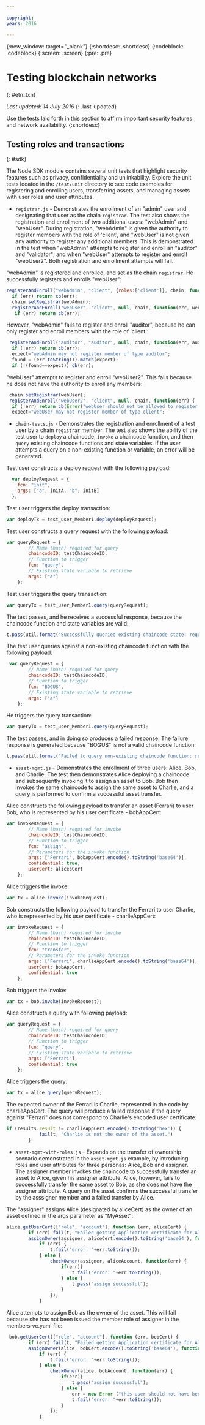 ```yaml
---
 
copyright:
years: 2016
 
---
```

 
{:new_window: target="_blank"}
{:shortdesc: .shortdesc}
{:codeblock: .codeblock}
{:screen: .screen}
{:pre: .pre}
 
 
# Testing blockchain networks
{: #etn_txn}
 
*Last updated: 14 July 2016*
{: .last-updated}

Use the tests laid forth in this section to affirm important security features and network availability.
{:shortdesc}

## Testing roles and transactions
{: #sdk}

The Node SDK module contains several unit tests that highlight security features such as privacy, confidentiality and unlinkability. Explore the unit tests located in the `/test/unit` directory to see code examples for registering and enrolling users, transferring assets, and managing assets with user roles and user attributes.  

* `registrar.js` - Demonstrates the enrollment of an "admin" user and designating that user as the chain `registrar`.  The test also shows the registration and enrollment of two additional users: "webAdmin" and "webUser".  During registration, "webAdmin" is given the authority to register members with the role of 'client', and "webUser" is not given any authority to register any additional members.  This is demonstrated in the test when "webAdmin" attempts to register and enroll an "auditor" and "validator"; and when "webUser" attempts to register and enroll "webUser2".  Both registration and enrollment attempts will fail.

"webAdmin" is registered and enrolled, and set as the chain `registrar`.  He successfully registers and enrolls "webUser":
```js
registerAndEnroll("webAdmin", "client", {roles:['client']}, chain, function(err,webAdmin) {
  if (err) return cb(err);
  chain.setRegistrar(webAdmin);
  registerAndEnroll("webUser", "client", null, chain, function(err, webUser) {
   if (err) return cb(err);
```
 However, "webAdmin" fails to register and enroll "auditor", because he can only register and enroll members with the role of 'client':
```js
 registerAndEnroll("auditor", "auditor", null, chain, function(err, auditor) {
  if (!err) return cb(err);
  expect="webAdmin may not register member of type auditor";
  found = (err.toString()).match(expect);
  if (!(found==expect)) cb(err);
```
 "webUser" attempts to register and enroll "webUser2".  This fails because he does not have the authority to enroll any members:
```js
 chain.setRegistrar(webUser);
 registerAndEnroll("webUser2", "client", null, chain, function(err) {
  if (!err) return cb(Error("webUser should not be allowed to register a client"));
  expect="webUser may not register member of type client";
```
* `chain-tests.js` - Demonstrates the registration and enrollment of a test user by a chain `registrar` member.  The test also shows the ability of the test user to `deploy` a chaincode, `invoke` a chaincode function, and then `query` existing chaincode functions and state variables.  If the user attempts a query on a non-existing function or variable, an error will be generated.  

Test user constructs a deploy request with the following payload:
```js
  var deployRequest = {
    fcn: "init",
    args: ["a", initA, "b", initB]
  };
```
Test user triggers the deploy transaction:
```js
var deployTx = test_user_Member1.deploy(deployRequest);
```
Test user constructs a query request with the following payload:
```js
var queryRequest = {
        // Name (hash) required for query
        chaincodeID: testChaincodeID,
        // Function to trigger
        fcn: "query",
        // Existing state variable to retrieve
        args: ["a"]
    };
```
Test user triggers the query transaction:
```js
var queryTx = test_user_Member1.query(queryRequest);
```
The test passes, and he receives a successful response, because the chaincode function and state variables are valid:
```js
t.pass(util.format("Successfully queried existing chaincode state: request=%j, response=%j, value=%s", queryRequest, results, results.result.toString()));
```
The test user queries against a non-existing chaincode function with the following payload:
```js
 var queryRequest = {
        // Name (hash) required for query
        chaincodeID: testChaincodeID,
        // Function to trigger
        fcn: "BOGUS",
        // Existing state variable to retrieve
        args: ["a"]
    };
```
He triggers the query transaction:
```js
var queryTx = test_user_Member1.query(queryRequest);
```
The test passes, and in doing so produces a failed response.  The failure response is generated because "BOGUS" is not a valid chaincode function:
```js
t.pass(util.format("Failed to query non-existing chaincode function: request=%j, error=%j",queryRequest,err));
```
* `asset-mgmt.js` - Demonstrates the enrollment of three users: Alice, Bob, and Charlie.   The test then demonstrates Alice deploying a chaincode and subsequently invoking it to assign an asset to Bob.  Bob then invokes the same chaincode to assign the same asset to Charlie, and a query is performed to confirm a successful asset transfer.  

Alice constructs the following payload to transfer an asset (Ferrari) to user Bob, who is represented by his user certificate - bobAppCert:
```js
var invokeRequest = {
        // Name (hash) required for invoke
        chaincodeID: testChaincodeID,
        // Function to trigger
        fcn: "assign",
        // Parameters for the invoke function
        args: ['Ferrari', bobAppCert.encode().toString('base64')],
        confidential: true,
        userCert: alicesCert
    };
```
Alice triggers the invoke:
```js
var tx = alice.invoke(invokeRequest);
```
Bob constructs the following payload to transfer the Ferrari to user Charlie, who is represented by his user certificate - charlieAppCert:
```js
var invokeRequest = {
        // Name (hash) required for invoke
        chaincodeID: testChaincodeID,
        // Function to trigger
        fcn: "transfer",
        // Parameters for the invoke function
        args: ['Ferrari', charlieAppCert.encode().toString('base64')],
        userCert: bobAppCert,
        confidential: true
    };
```
Bob triggers the invoke:
```js
var tx = bob.invoke(invokeRequest);
```
Alice constructs a query with following payload:
```js
var queryRequest = {
        // Name (hash) required for query
        chaincodeID: testChaincodeID,
        // Function to trigger
        fcn: "query",
        // Existing state variable to retrieve
        args: ["Ferrari"],
        confidential: true
    };
```
Alice triggers the query:
```js
var tx = alice.query(queryRequest);
```
The expected owner of the Ferrari is Charlie, represented in the code by charlieAppCert.  The query will produce a failed response if the query against "Ferrari" does not correspond to Charlie's encoded user certificate:
```js
if (results.result != charlieAppCert.encode().toString('hex')) {
            fail(t, "Charlie is not the owner of the asset.")
        }
```
* `asset-mgmt-with-roles.js` - Expands on the transfer of ownership scenario demonstrated in the `asset-mgmt.js` example, by introducing roles and user attributes for three personas: Alice, Bob and assigner.  The assigner member invokes the chaincode to successfully transfer an asset to Alice, given his assigner attribute.  Alice, however, fails to successfully transfer the same asset to Bob, as she does not have the assigner attribute.  A query on the asset confirms the successful transfer by the asssigner member and a failed transfer by Alice. 

The "assigner" assigns Alice (designated by aliceCert) as the owner of an asset defined in the args parameter as "MyAsset":
```js
alice.getUserCert(["role", "account"], function (err, aliceCert) {
        if (err) fail(t, "Failed getting Application certificate for Alice.");
        assignOwner(assigner, aliceCert.encode().toString('base64'), function(err) {
            if (err) {
                t.fail("error: "+err.toString());
            } else {
                checkOwner(assigner, aliceAccount, function(err) {
                    if(err){
                        t.fail("error: "+err.toString());
                    } else {
                        t.pass("assign successful");
                    }
                });
            }
```
Alice attempts to assign Bob as the owner of the asset.  This will fail because she has not been issued the member role of assigner in the membersrvc.yaml file:
```js
 bob.getUserCert(["role", "account"], function (err, bobCert) {
        if (err) fail(t, "Failed getting Application certificate for Alice.");
        assignOwner(alice, bobCert.encode().toString('base64'), function(err) {
            if (err) {
                t.fail("error: "+err.toString());
            } else {
                checkOwner(alice, bobAccount, function(err) {
                    if(err){
                        t.pass("assign successful");
                    } else {
                        err = new Error ("this user should not have been allowed to assign");
                        t.fail("error: "+err.toString());
                    }
                });
            }
```
